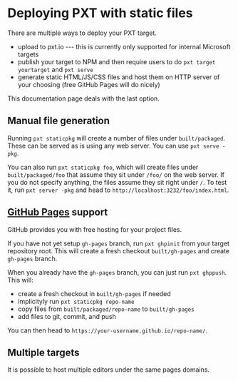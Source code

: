 # Deploying PXT with static files

There are multiple ways to deploy your PXT target.
* upload to pxt.io --- this is currently only supported for internal Microsoft targets
* publish your target to NPM and then require users to do ``pxt target yourtarget`` and 
  ``pxt serve``
* generate static HTML/JS/CSS files and host them on HTTP server of your choosing (free
  GitHub Pages will do nicely)

This documentation page deals with the last option.

## Manual file generation

Running ``pxt staticpkg`` will create a number of files under ``built/packaged``.
These can be served as is using any web server. You can use ``pxt serve -pkg``.

You can also run ``pxt staticpkg foo``, which will create files under ``built/packaged/foo``
that assume they sit under `/foo/` on the web server. If you do not specify anything,
the files assume they sit right under `/`. To test it, run `pxt server -pkg` and head to
`http://localhost:3232/foo/index.html`.

## [GitHub Pages](https://pages.github.com/) support

GitHub provides you with free hosting for your project files.

If you have not yet setup `gh-pages` branch, run `pxt ghpinit` from your target 
repository root. This will create a fresh checkout `built/gh-pages` and create 
`gh-pages` branch.

When you already have the `gh-pages` branch, you can just run `pxt ghppush`.
This will:
* create a fresh checkout in `built/gh-pages` if needed
* implicityly run `pxt staticpkg repo-name`
* copy files from `built/packaged/repo-name` to `built/gh-pages`
* add files to git, commit, and push

You can then head to `https://your-username.github.io/repo-name/`.

## Multiple targets

It is possible to host multiple editors under the same pages domains.